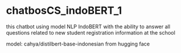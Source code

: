 # chatbosCS_indoBERT_1
this chatbot using model NLP IndoBERT with the ability to answer all questions related to new student registration information at the school

model: cahya/distilbert-base-indonesian from hugging face
